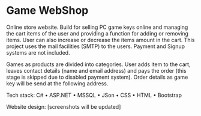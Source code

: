 # Game WebShop
Online store website. Build for selling PC game keys online and managing the cart items of the user and providing a function for adding or removing items. User can also increase or decrease the items amount in the cart. This project uses the mail facilities (SMTP) to the users. Payment and Signup systems are not included.

Games as products are divided into categories. User adds item to the cart, leaves contact details (name and email address) and pays the order (this stage is skipped due to disabled payment system). Order details as game key will be send at the following address.

Tech stack: C# • ASP.NET • MSSQL • JSon • CSS • HTML • Bootstrap

Website design:
[screenshots will be updated]